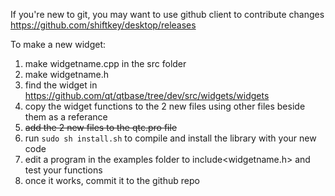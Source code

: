 If you're new to git, you may want to use github client to contribute changes
https://github.com/shiftkey/desktop/releases

To make a new widget:
 1. make widgetname.cpp in the src folder
 2. make widgetname.h 
 3. find the widget in https://github.com/qt/qtbase/tree/dev/src/widgets/widgets
 4. copy the widget functions to the 2 new files using other files beside them as a referance
 4. ~~add the 2 new files to the qtc.pro file~~
 6. run ```sudo sh install.sh``` to compile and install the library with your new code
 7. edit a program in the examples folder to include<widgetname.h> and test your functions
 8. once it works, commit it to the github repo
